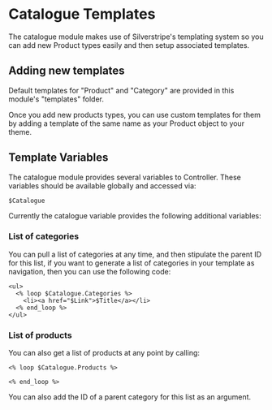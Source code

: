 Catalogue Templates
===================

The catalogue module makes use of Silverstripe's templating system
so you can add new Product types easily and then setup associated
templates.

## Adding new templates

Default templates for "Product" and "Category" are provided in this
module's "templates" folder.

Once you add new products types, you can use custom templates for them
by adding a template of the same name as your Product object to your
theme.

## Template Variables

The catalogue module provides several variables to Controller. These
variables should be available globally and accessed via:

    $Catalogue
    
Currently the catalogue variable provides the following additional
variables:

### List of categories

You can pull a list of categories at any time, and then stipulate the
parent ID for this list, if you want to generate a list of categories in
your template as navigation, then you can use the following code:

    <ul>
      <% loop $Catalogue.Categories %>
        <li><a href="$Link">$Title</a></li>
      <% end_loop %>
    </ul>

### List of products

You can also get a list of products at any point by calling:

    <% loop $Catalogue.Products %>
    
    <% end_loop %>

You can also add the ID of a parent category for this list as an
argument.
